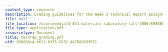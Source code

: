 ```yaml
---
content_type: resource
description: Grading guidelines for the Week 3 Technical Report assignment.
file: null
file_location: /coursemedia/3-014-materials-laboratory-fall-2006/898088c4b612b3355632d4708d28f071_techrep_grading.pdf
file_type: application/pdf
resourcetype: Document
title: techrep_grading.pdf
uid: 898088c4-b612-b335-5632-d4708d28f071
---
```

